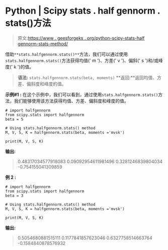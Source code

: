 # Python | Scipy stats . half gennorm . stats()方法

> 原文:[https://www . geesforgeks . org/python-scipy-stats-half gennorm-stats-method/](https://www.geeksforgeeks.org/python-scipy-stats-halfgennorm-stats-method/)

借助`**stats.halfgennorm.stats()**`方法，我们可以通过使用`stats.halfgennorm.stats()`方法获得均值(' m ')、方差(' v ')、偏斜(' s ')和/或峰度(' k ')的值。

> **语法:** `stats.halfgennorm.stats(beta, moments)`
> **返回:**返回均值、方差、偏斜度和峰度的值。

**示例#1 :**
在这个示例中，我们可以看到，通过使用`stats.halfgennorm.stats()`方法，我们能够使用该方法获得均值、方差、偏斜度和峰度的值。

```
# import halfgennorm
from scipy.stats import halfgennorm
beta = 5

# Using stats.halfgennorm.stats() method
M, V, S, K = halfgennorm.stats(beta, moments ='mvsk')

print(M, V, S, K)
```

**输出:**

> 0.48317034577918083 0.09092954611981496 0.3281246839804034 -0.754155041309859

**例 2 :**

```
# import halfgennorm
from scipy.stats import halfgennorm
beta = 3

# Using stats.halfgennorm.stats() method
M, V, S, K = halfgennorm.stats(beta, moments ='mvsk')

print(M, V, S, K)
```

**输出:**

> 0.5054680881515111 0.1177841857623046 0.6327758514663764 -0.1584840878576932